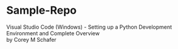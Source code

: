 # Sample-Repo

Visual Studio Code (Windows) - Setting up a Python Development Environment and Complete Overview\
by Corey M Schafer
